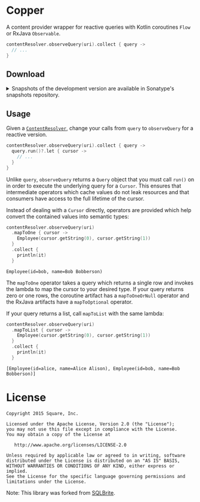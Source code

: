 # Copper

A content provider wrapper for reactive queries with Kotlin coroutines `Flow` or
RxJava `Observable`.

```kotlin
contentResolver.observeQuery(uri).collect { query ->
  // ...
}
```


## Download

<!--
```groovy
// Kotlin coroutines:
implementation 'app.cash.copper:copper-flow:1.0.0'

// RxJava 3
implementation 'app.cash.copper:copper-rx3:1.0.0'

// RxJava 2
implementation 'app.cash.copper:copper-rx2:1.0.0'
```
-->

<details>
<summary>Snapshots of the development version are available in Sonatype's snapshots repository.</summary>
<p>

```groovy
repositories {
  maven {
    url 'https://oss.sonatype.org/content/repositories/snapshots/'
  }
}
dependencies {
  testImplementation 'app.cash.copper:copper-flow:1.0.0-SNAPSHOT'
  testImplementation 'app.cash.copper:copper-rx2:1.0.0-SNAPSHOT'
  testImplementation 'app.cash.copper:copper-rx3:1.0.0-SNAPSHOT'
}
```

</p>
</details>


## Usage

Given a [`ContentResolver`](https://developer.android.com/reference/android/content/ContentResolver),
change your calls from `query` to `observeQuery` for a reactive version.

```kotlin
contentResolver.observeQuery(uri).collect { query ->
  query.run()?.let { cursor ->
    // ...
  }
}
```

Unlike `query`, `observeQuery` returns a `Query` object that you must call `run()` on in order to
execute the underlying query for a `Cursor`. This ensures that intermediate operators which cache
values do not leak resources and that consumers have access to the full lifetime of the cursor.

Instead of dealing with a `Cursor` directly, operators are provided which help convert the
contained values into semantic types:

```kotlin
contentResolver.observeQuery(uri)
  .mapToOne { cursor ->
    Employee(cursor.getString(0), cursor.getString(1))
  }
  .collect {
    println(it)
  }
```
```
Employee(id=bob, name=Bob Bobberson)
```

The `mapToOne` operator takes a query which returns a single row and invokes the lambda to map the
cursor to your desired type. If your query returns zero or one rows, the coroutine artifact has a
`mapToOneOrNull` operator and the RxJava artifacts have a `mapToOptional` operator.

If your query returns a list, call `mapToList` with the same lambda:

```kotlin
contentResolver.observeQuery(uri)
  .mapToList { cursor ->
    Employee(cursor.getString(0), cursor.getString(1))
  }
  .collect {
    println(it)
  }
```
```
[Employee(id=alice, name=Alice Alison), Employee(id=bob, name=Bob Bobberson)]
```


# License

    Copyright 2015 Square, Inc.

    Licensed under the Apache License, Version 2.0 (the "License");
    you may not use this file except in compliance with the License.
    You may obtain a copy of the License at

       http://www.apache.org/licenses/LICENSE-2.0

    Unless required by applicable law or agreed to in writing, software
    distributed under the License is distributed on an "AS IS" BASIS,
    WITHOUT WARRANTIES OR CONDITIONS OF ANY KIND, either express or implied.
    See the License for the specific language governing permissions and
    limitations under the License.

Note: This library was forked from [SQLBrite](https://github.com/square/sqlbrite).
